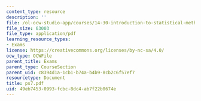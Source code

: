 ```yaml
---
content_type: resource
description: ''
file: /ol-ocw-studio-app/courses/14-30-introduction-to-statistical-method-in-economics-spring-2006/49eb74530993fcbc8dc4ab7f22b0674e_ps7.pdf
file_size: 63003
file_type: application/pdf
learning_resource_types:
- Exams
license: https://creativecommons.org/licenses/by-nc-sa/4.0/
ocw_type: OCWFile
parent_title: Exams
parent_type: CourseSection
parent_uid: c8394d1a-1cb1-b74a-b4b9-8cb2c6f57ef7
resourcetype: Document
title: ps7.pdf
uid: 49eb7453-0993-fcbc-8dc4-ab7f22b0674e
---
```

